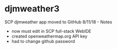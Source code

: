 # djmweather3
SCP djmweather app moved to GitHub
8/11/18 - Notes
* now must edit in SCP full-stack WebIDE
* created openweathermap.org API key
* had to change github password

